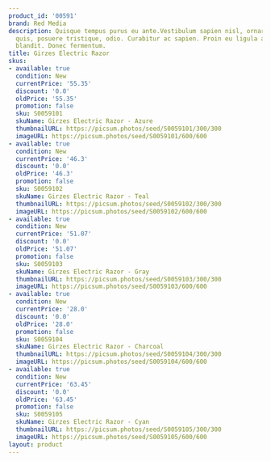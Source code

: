 ```yaml
---
product_id: '00591'
brand: Red Media
description: Quisque tempus purus eu ante.Vestibulum sapien nisl, ornare auctor, consectetuer
  quis, posuere tristique, odio. Curabitur ac sapien. Proin eu ligula ac sapien suscipit
  blandit. Donec fermentum.
title: Girzes Electric Razor
skus:
- available: true
  condition: New
  currentPrice: '55.35'
  discount: '0.0'
  oldPrice: '55.35'
  promotion: false
  sku: S0059101
  skuName: Girzes Electric Razor - Azure
  thumbnailURL: https://picsum.photos/seed/S0059101/300/300
  imageURL: https://picsum.photos/seed/S0059101/600/600
- available: true
  condition: New
  currentPrice: '46.3'
  discount: '0.0'
  oldPrice: '46.3'
  promotion: false
  sku: S0059102
  skuName: Girzes Electric Razor - Teal
  thumbnailURL: https://picsum.photos/seed/S0059102/300/300
  imageURL: https://picsum.photos/seed/S0059102/600/600
- available: true
  condition: New
  currentPrice: '51.07'
  discount: '0.0'
  oldPrice: '51.07'
  promotion: false
  sku: S0059103
  skuName: Girzes Electric Razor - Gray
  thumbnailURL: https://picsum.photos/seed/S0059103/300/300
  imageURL: https://picsum.photos/seed/S0059103/600/600
- available: true
  condition: New
  currentPrice: '28.0'
  discount: '0.0'
  oldPrice: '28.0'
  promotion: false
  sku: S0059104
  skuName: Girzes Electric Razor - Charcoal
  thumbnailURL: https://picsum.photos/seed/S0059104/300/300
  imageURL: https://picsum.photos/seed/S0059104/600/600
- available: true
  condition: New
  currentPrice: '63.45'
  discount: '0.0'
  oldPrice: '63.45'
  promotion: false
  sku: S0059105
  skuName: Girzes Electric Razor - Cyan
  thumbnailURL: https://picsum.photos/seed/S0059105/300/300
  imageURL: https://picsum.photos/seed/S0059105/600/600
layout: product
---
```

